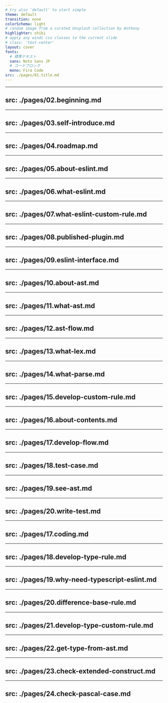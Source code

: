 ```yaml
---
# try also 'default' to start simple
theme: default
transition: none
colorSchema: light
# random image from a curated Unsplash collection by Anthony
highlighter: shiki
# apply any windi css classes to the current slide
# class: 'text-center'
layout: cover
fonts:
  # 標準テキスト
  sans: Noto Sans JP
  # コードブロック
  mono: Fira Code
src: ./pages/01.title.md
---
```


---
src: ./pages/02.beginning.md
---

---
src: ./pages/03.self-introduce.md
---

---
src: ./pages/04.roadmap.md
---

---
src: ./pages/05.about-eslint.md
---

---
src: ./pages/06.what-eslint.md
---

---
src: ./pages/07.what-eslint-custom-rule.md
---

---
src: ./pages/08.published-plugin.md
---

---
src: ./pages/09.eslint-interface.md
---

---
src: ./pages/10.about-ast.md
---

---
src: ./pages/11.what-ast.md
---

---
src: ./pages/12.ast-flow.md
---

---
src: ./pages/13.what-lex.md
---

---
src: ./pages/14.what-parse.md
---

---
src: ./pages/15.develop-custom-rule.md
---

---
src: ./pages/16.about-contents.md
---

---
src: ./pages/17.develop-flow.md
---

---
src: ./pages/18.test-case.md
---

---
src: ./pages/19.see-ast.md
---

---
src: ./pages/20.write-test.md
---

---
src: ./pages/17.coding.md
---

---
src: ./pages/18.develop-type-rule.md
---

---
src: ./pages/19.why-need-typescript-eslint.md
---

---
src: ./pages/20.difference-base-rule.md
---

---
src: ./pages/21.develop-type-custom-rule.md
---

---
src: ./pages/22.get-type-from-ast.md
---

---
src: ./pages/23.check-extended-construct.md
---

---
src: ./pages/24.check-pascal-case.md
---
